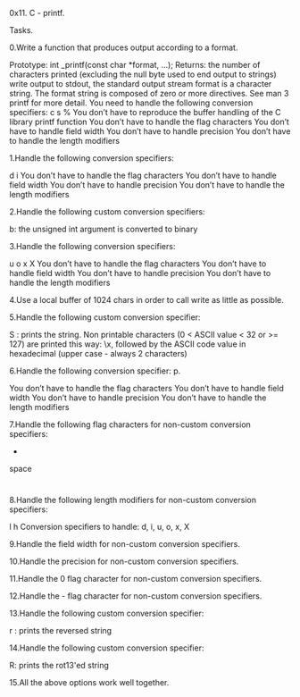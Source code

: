 0x11. C - printf.

Tasks.

0.Write a function that produces output according to a format.

Prototype: int _printf(const char *format, ...);
Returns: the number of characters printed (excluding the null byte used to end output to strings)
write output to stdout, the standard output stream
format is a character string. The format string is composed of zero or more directives. See man 3 printf for more detail. You need to handle the following conversion specifiers:
c
s
%
You don’t have to reproduce the buffer handling of the C library printf function
You don’t have to handle the flag characters
You don’t have to handle field width
You don’t have to handle precision
You don’t have to handle the length modifiers

1.Handle the following conversion specifiers:

d
i
You don’t have to handle the flag characters
You don’t have to handle field width
You don’t have to handle precision
You don’t have to handle the length modifiers

2.Handle the following custom conversion specifiers:

b: the unsigned int argument is converted to binary

3.Handle the following conversion specifiers:

u
o
x
X
You don’t have to handle the flag characters
You don’t have to handle field width
You don’t have to handle precision
You don’t have to handle the length modifiers

4.Use a local buffer of 1024 chars in order to call write as little as possible.

5.Handle the following custom conversion specifier:

S : prints the string.
Non printable characters (0 < ASCII value < 32 or >= 127) are printed this way: \x, followed by the ASCII code value in hexadecimal (upper case - always 2 characters)

6.Handle the following conversion specifier: p.

You don’t have to handle the flag characters
You don’t have to handle field width
You don’t have to handle precision
You don’t have to handle the length modifiers

7.Handle the following flag characters for non-custom conversion specifiers:

+
space
#

8.Handle the following length modifiers for non-custom conversion specifiers:

l
h
Conversion specifiers to handle: d, i, u, o, x, X

9.Handle the field width for non-custom conversion specifiers.

10.Handle the precision for non-custom conversion specifiers.

11.Handle the 0 flag character for non-custom conversion specifiers.

12.Handle the - flag character for non-custom conversion specifiers.

13.Handle the following custom conversion specifier:

r : prints the reversed string

14.Handle the following custom conversion specifier:

R: prints the rot13'ed string

15.All the above options work well together.
